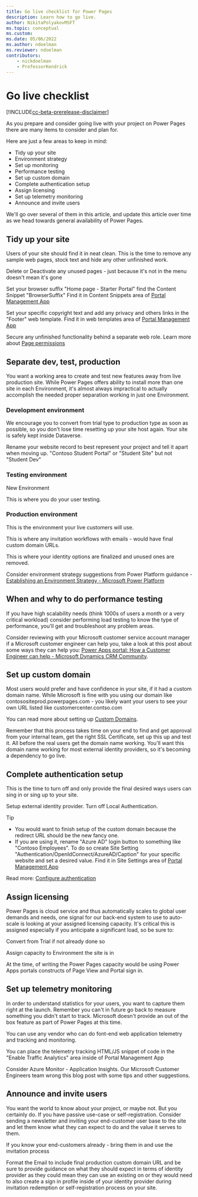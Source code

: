 ```yaml
---
title: Go live checklist for Power Pages
description: Learn how to go live.
author: NikitaPolyakovMSFT
ms.topic: conceptual
ms.custom: 
ms.date: 05/06/2022
ms.author: ndoelman
ms.reviewer: ndoelman
contributors:
    - nickdoelman
    - ProfessorKendrick
---
```


# Go live checklist

[!INCLUDE[cc-beta-prerelease-disclaimer](../includes/cc-beta-prerelease-disclaimer.md)]

As you prepare and consider going live with your project on Power Pages there are many items to consider and plan for. 

Here are just a few areas to keep in mind:
 - Tidy up your site
 - Environment strategy
 - Set up monitoring 
 - Performance testing
 - Set up custom domain 
 - Complete authentication setup
 - Assign licensing 
 - Set up telemetry monitoring
 - Announce and invite users

We'll go over several of them in this article, and update this article over time as we head towards general availability of Power Pages.

## Tidy up your site

Users of your site should find it in neat clean. This is the time to remove any sample web pages, stock text and hide any other unfinished work.

Delete or Deactivate any unused pages - just because it's not in the menu doesn't mean it's gone

Set your browser suffix "Home page - Starter Portal" find the Content Snippet "BrowserSuffix" Find it in Content Snippets area of [Portal Management App](../configure/portal-management-app.md)

Set your specific copyright text and add any privacy and others links in the "Footer" web template. Find it in web templates area of [Portal Management App](../configure/portal-management-app.md)

Secure any unfinished functionality behind a separate web role. Learn more about [Page permissions](../security/page-security.md)

## Separate dev, test, production

You want a working area to create and test new features away from live production site. While Power Pages offers ability to install more than one site in each Environment, it's almost always impractical to actually accomplish the needed proper separation working in just one Environment.

### Development environment 

We encourage you to convert from trial type to production type as soon as possible, so you don't lose time resetting up your site host again. Your site is safely kept inside Dataverse.

Rename your website record to best represent your project and tell it apart when moving up. "Contoso Student Portal" or "Student Site"  but not "Student Dev"

### Testing environment 

New Environment

This is where you do your user testing.

### Production environment 

This is the environment your live customers will use.

This is where any invitation workflows with emails - would have final custom domain URLs. 

This is where your identity options are finalized and unused ones are removed.

Consider environment strategy suggestions from Power Platform guidance - [Establishing an Environment Strategy - Microsoft Power Platform](/power-platform/guidance/adoption/environment-strategy)

## When and why to do performance testing

If you have high scalability needs (think 1000s of users a month or a very critical workload) consider performing load testing to know the type of performance, you'll get and troubleshoot any problem areas. 

Consider reviewing with your Microsoft customer service account manager if a Microsoft customer engineer can help you, take a look at this post about some ways they can help you: [Power Apps portal: How a Customer Engineer can help - Microsoft Dynamics CRM Community](https://community.dynamics.com/crm/b/crminthefield/posts/power-apps-portal-how-a-customer-engineer-can-help).

## Set up custom domain 
	
Most users would prefer and have confidence in your site, if it had a custom domain name. While Microsoft is fine with you using our domain like contosositeprod.powerpages.com - you likely want your users to see your own URL listed like customercenter.contso.com 

You can read more about setting up [Custom Domains](/power-apps/maker/portals/admin/add-custom-domain). 

Remember that this process takes time on your end to find and get approval from your internal team, get the right SSL Certificate, set up this up and test it. All before the real users get the domain name working. You'll want this domain name working for most external identity providers, so it's becoming a dependency to go live.

## Complete authentication setup

This is the time to turn off and only provide the final desired ways users can sing in or sing up to your site. 

Setup external identity provider. Turn off Local Authentication. 

> [!TIP]
> - You would want to finish setup of the custom domain because the redirect URL should be the new fancy one. 
> - If you are using it, rename "Azure AD" login button to something like "Contoso Employees". To do so create Site Setting "Authentication/OpenIdConnect/AzureAD/Caption" for your specific website and set a desired value. Find it in Site Settings area of [Portal Management App](../configure/portal-management-app.md)

Read more: [Configure authentication](../security/configure-portal-authentication.md)

## Assign licensing 

Power Pages is cloud service and thus automatically scales to global user demands and needs, one signal for our back-end system to use to auto-scale is looking at your assigned licensing capacity. It's critical this is assigned especially if you anticipate a significant load, so be sure to:

Convert from Trial if not already done so <!--link-->

Assign capacity to Environment the site is in <!--link-->

At the time, of writing the Power Pages capacity would be using Power Apps portals constructs of Page View and Portal sign in. <!--link-->

## Set up telemetry monitoring

In order to understand statistics for your users, you want to capture them right at the launch. Remember you can't in future go back to measure something you didn't start to track. Microsoft doesn't provide an out of the box feature as part of Power Pages at this time. 

You can use any vendor who can do font-end web application telemetry and tracking and monitoring. 

You can place the telemetry tracking HTML/JS snippet of code in the "Enable Traffic Analytics" area inside of Portal Management App <!--link-->

Consider Azure Monitor - Application Insights. Our Microsoft Customer Engineers team wrong this blog post with some tips and other suggestions. <!--link-->

## Announce and invite users

You want the world to know about your project, or maybe not. But you certainly do. If you have passive use-case or self-registration. Consider sending a newsletter and inviting your end-customer user base to the site and let them know what they can expect to do and the value it serves to them.

If you know your end-customers already - bring them in and use the invitation process <!--link-->

Format the Email to include final production custom domain URL and be sure to provide guidance on what they should expect in terms of identity provider as they could mean they can use an existing on or they would need to also create a sign in profile inside of your identity provider during invitation redemption or self-registration process on your site. 


